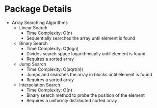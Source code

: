 # Package Details

* Array Searching Algorithms
    * Linear Search
        * Time Complexity: O(n)
        * Sequentially searches the array until element is found
    * Binary Search
        * Time Complexity: O(logn)
        * Divides search space logarithmically until element is found
        * Requires a sorted array
    * Jump Search          
        * Time Complexity: O(sqrt(n))
        * Jumps and searches the array in blocks until element is found
        * Requires a sorted array
    * Interpolation Search  
        * Time Complexity: O(n)
        * Binary search method to probe the position of the element
        * Requires a uniformly distributed sorted array